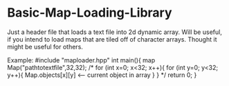 # Basic-Map-Loading-Library
Just a header file that loads a text file into 2d dynamic array.  Will be useful, if you intend to load maps that are tiled off of character arrays.  Thought it might be useful for others.

Example:
#include "maploader.hpp"
int main(){
map Map("pathtotextfile",32,32);
/*
for (int x=0; x<32; x++){
  for (int y=0; y<32; y++){
    Map.objects[x][y]  <-- current object in array
  }
}
*/
return 0;
}
